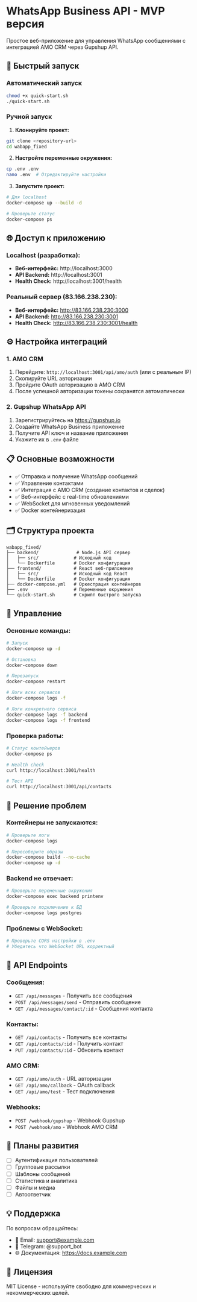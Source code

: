 # WhatsApp Business API - MVP версия

Простое веб-приложение для управления WhatsApp сообщениями с интеграцией AMO CRM через Gupshup API.

## 🚀 Быстрый запуск

### Автоматический запуск
```bash
chmod +x quick-start.sh
./quick-start.sh
```

### Ручной запуск

1. **Клонируйте проект:**
```bash
git clone <repository-url>
cd wabapp_fixed
```

2. **Настройте переменные окружения:**
```bash
cp .env .env
nano .env  # Отредактируйте настройки
```

3. **Запустите проект:**
```bash
# Для localhost
docker-compose up --build -d

# Проверьте статус
docker-compose ps
```

## 🌐 Доступ к приложению

### Localhost (разработка):
- **Веб-интерфейс:** http://localhost:3000
- **API Backend:** http://localhost:3001
- **Health Check:** http://localhost:3001/health

### Реальный сервер (83.166.238.230):
- **Веб-интерфейс:** http://83.166.238.230:3000
- **API Backend:** http://83.166.238.230:3001
- **Health Check:** http://83.166.238.230:3001/health

## ⚙️ Настройка интеграций

### 1. AMO CRM
1. Перейдите: `http://localhost:3001/api/amo/auth` (или с реальным IP)
2. Скопируйте URL авторизации
3. Пройдите OAuth авторизацию в AMO CRM
4. После успешной авторизации токены сохранятся автоматически

### 2. Gupshup WhatsApp API
1. Зарегистрируйтесь на https://gupshup.io
2. Создайте WhatsApp Business приложение  
3. Получите API ключ и название приложения
4. Укажите их в `.env` файле

## 📋 Основные возможности

- ✅ Отправка и получение WhatsApp сообщений
- ✅ Управление контактами
- ✅ Интеграция с AMO CRM (создание контактов и сделок)
- ✅ Веб-интерфейс с real-time обновлениями
- ✅ WebSocket для мгновенных уведомлений
- ✅ Docker контейнеризация

## 🗂️ Структура проекта

```
wabapp_fixed/
├── backend/              # Node.js API сервер
│   ├── src/             # Исходный код
│   └── Dockerfile       # Docker конфигурация
├── frontend/            # React веб-приложение
│   ├── src/             # Исходный код React
│   └── Dockerfile       # Docker конфигурация
├── docker-compose.yml   # Оркестрация контейнеров
├── .env                 # Переменные окружения
└── quick-start.sh       # Скрипт быстрого запуска
```

## 🔧 Управление

### Основные команды:
```bash
# Запуск
docker-compose up -d

# Остановка
docker-compose down

# Перезапуск
docker-compose restart

# Логи всех сервисов
docker-compose logs -f

# Логи конкретного сервиса
docker-compose logs -f backend
docker-compose logs -f frontend
```

### Проверка работы:
```bash
# Статус контейнеров
docker-compose ps

# Health check
curl http://localhost:3001/health

# Тест API
curl http://localhost:3001/api/contacts
```

## 🐛 Решение проблем

### Контейнеры не запускаются:
```bash
# Проверьте логи
docker-compose logs

# Пересоберите образы
docker-compose build --no-cache
docker-compose up -d
```

### Backend не отвечает:
```bash
# Проверьте переменные окружения
docker-compose exec backend printenv

# Проверьте подключение к БД
docker-compose logs postgres
```

### Проблемы с WebSocket:
```bash
# Проверьте CORS настройки в .env
# Убедитесь что WebSocket URL корректный
```

## 📝 API Endpoints

### Сообщения:
- `GET /api/messages` - Получить все сообщения
- `POST /api/messages/send` - Отправить сообщение
- `GET /api/messages/contact/:id` - Сообщения контакта

### Контакты:
- `GET /api/contacts` - Получить все контакты  
- `GET /api/contacts/:id` - Получить контакт
- `PUT /api/contacts/:id` - Обновить контакт

### AMO CRM:
- `GET /api/amo/auth` - URL авторизации
- `GET /api/amo/callback` - OAuth callback
- `GET /api/amo/test` - Тест подключения

### Webhooks:
- `POST /webhook/gupshup` - Webhook Gupshup
- `POST /webhook/amo` - Webhook AMO CRM

## 🎯 Планы развития

- [ ] Аутентификация пользователей
- [ ] Групповые рассылки
- [ ] Шаблоны сообщений  
- [ ] Статистика и аналитика
- [ ] Файлы и медиа
- [ ] Автоответчик

## 💡 Поддержка

По вопросам обращайтесь:
- 📧 Email: support@example.com
- 📱 Telegram: @support_bot
- 🌐 Документация: https://docs.example.com

## 📄 Лицензия

MIT License - используйте свободно для коммерческих и некоммерческих целей.
